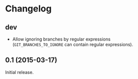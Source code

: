 Changelog
=========

dev
---

* Allow ignoring branches by regular expressions (`GIT_BRANCHES_TO_IGNORE` can
  contain regular expressions).

0.1 (2015-03-17)
----------------

Initial release.

